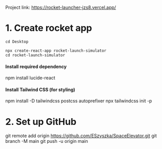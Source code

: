 
Project link: https://rocket-launcher-jzs8.vercel.app/


# 1. Create rocket app 

```
cd Desktop
```

```
npx create-react-app rocket-launch-simulator
cd rocket-launch-simulator
```

#### Install required dependency
npm install lucide-react

#### Install Tailwind CSS (for styling)
npm install -D tailwindcss postcss autoprefixer
npx tailwindcss init -p


# 2. Set up GitHub 

git remote add origin https://github.com/ESzyszka/SpaceElevator.git
git branch -M main
git push -u origin main

